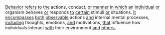 [Behavior](./behavior.md) [refers](./refers.md) [to](./to.md) [the](./the.md) actions, conduct, [or](./or.md) [manner](./manner.md) [in](./in.md) [which](./which.md) [an](./an.md) [individual](./individual.md) [or](./or.md) organism behaves [or](./or.md) responds [to](./to.md) [certain](./certain.md) stimuli [or](./or.md) situations. [It](./it.md) [encompasses](./encompasses.md) [both](./both.md) [observable](./observable.md) actions [and](./and.md) internal mental processes, [including](./including.md) thoughts, emotions, [and](./and.md) motivations, [that](./that.md) influence how individuals interact [with](./with.md) their environment [and](./and.md) [others.](./others.md)